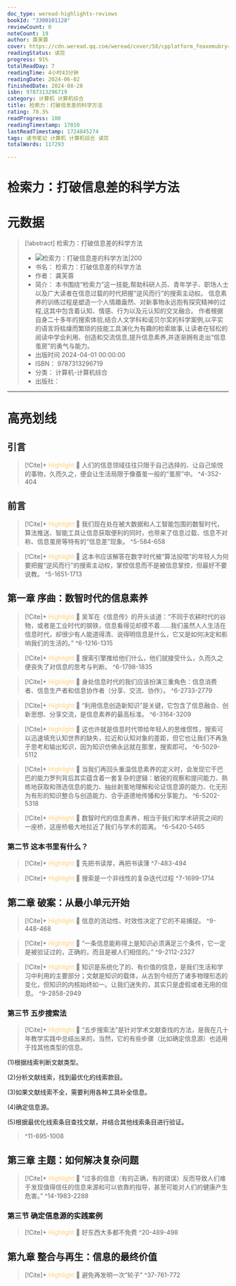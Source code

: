 ```yaml
---
doc_type: weread-highlights-reviews
bookId: "3300101128"
reviewCount: 0
noteCount: 19
author: 龚芙蓉
cover: https://cdn.weread.qq.com/weread/cover/58/cpplatform_feaxemubry47bnkzylqzwv/t7_cpplatform_feaxemubry47bnkzylqzwv1716796541.jpg
readingStatus: 读完
progress: 91%
totalReadDay: 7
readingTime: 4小时43分钟
readingDate: 2024-06-02
finishedDate: 2024-08-28
isbn: 9787313296719
category: 计算机 计算机综合
title: 检索力：打破信息差的科学方法
rating: 78.3%
readProgress: 100
readingTimestamp: 17010
lastReadTimestamp: 1724845274
tags: 读书笔记 计算机 计算机综合 读完
totalWords: 117293

---
```


# 检索力：打破信息差的科学方法

# 元数据
> [!abstract] 检索力：打破信息差的科学方法
> - ![ 检索力：打破信息差的科学方法|200](https://cdn.weread.qq.com/weread/cover/58/cpplatform_feaxemubry47bnkzylqzwv/t7_cpplatform_feaxemubry47bnkzylqzwv1716796541.jpg)
> - 书名： 检索力：打破信息差的科学方法
> - 作者： 龚芙蓉
> - 简介： 本书围绕“检索力”这一技能,帮助科研人员、青年学子、职场人士以及广大读者在信息过载的时代把握“逆风而行”的搜索主动权。 信息素养的训练过程是塑造一个人情趣盎然、对新事物永远抱有探究精神的过程,这其中包含着认知、情感、行为以及元认知的交叉融合。 作者根据自身二十多年的搜索体验,结合人文学科和诺贝尔奖的科学案例,以平实的语言将枯燥而繁琐的技能工具演化为有趣的检索故事,让读者在轻松的阅读中学会利用、创造和交流信息,提升信息素养,并逐渐拥有走出“信息茧房”的勇气与能力。
> - 出版时间 2024-04-01 00:00:00
> - ISBN： 9787313296719
> - 分类： 计算机-计算机综合
> - 出版社： 



---

# 高亮划线
## 引言


> [!Cite]+ <span style="color: #ffce78;">Highlight</span>
> 📌 人们的信息领域往往只限于自己选择的、让自己愉悦的事物，久而久之，便会让生活局限于像蚕茧一般的“茧房”中。
> ^4-352-404
## 前言


> [!Cite]+ <span style="color: #ffce78;">Highlight</span>
> 📌 我们现在处在被大数据和人工智能包围的数智时代，算法推送、智能工具让信息获取便利的同时，也带来了信息过载、信息不对称、信息茧房等特有的“信息差”现象。
> ^5-584-658


> [!Cite]+ <span style="color: #ffce78;">Highlight</span>
> 📌 这本书应该解答在数字时代被“算法投喂”的年轻人为何要把握“逆风而行”的搜索主动权，掌控信息而不是被信息掌控，但最好不要说教。
> ^5-1651-1713
## 第一章 序曲：数智时代的信息素养


> [!Cite]+ <span style="color: #ffce78;">Highlight</span>
> 📌 吴军在《信息传》的开头谈道：“不同于农耕时代的谷物，或者是工业时代的钢铁，信息看得见却摸不着……我们虽然人人生活在信息时代，却很少有人能道得清、说得明信息是什么，它又是如何决定和影响我们的生活的。”
> ^6-1216-1315


> [!Cite]+ <span style="color: #ffce78;">Highlight</span>
> 📌 搜索引擎推给他们什么，他们就接受什么，久而久之便丧失了对信息的思考与判断。
> ^6-1798-1835


> [!Cite]+ <span style="color: #ffce78;">Highlight</span>
> 📌 身处信息时代的我们应该扮演三重角色：信息消费者、信息生产者和信息协作者（分享、交流、协作）。
> ^6-2733-2779


> [!Cite]+ <span style="color: #ffce78;">Highlight</span>
> 📌 “利用信息创造新知识”是关键，它包含了信息融合、创新思想、分享交流，是信息素养的最高标准。
> ^6-3164-3209


> [!Cite]+ <span style="color: #ffce78;">Highlight</span>
> 📌 这也许就是信息时代带给年轻人的思维惯性，搜索可以迅速填充认知世界的缺失，拉近和认知对象的差距，但它也让我们不再急于思考和输出知识，因为知识仿佛永远就在那里，搜索即可。
> ^6-5029-5112


> [!Cite]+ <span style="color: #ffce78;">Highlight</span>
> 📌 当我们再回头重温信息素养的定义时，会发现它干巴巴的能力罗列背后其实蕴含着一套复杂的逻辑：敏锐的观察和提问能力、熟练地获取和筛选信息的能力、抽丝剥茧地理解和论证信息源的能力、化无形为有形的知识整合与创造能力、合乎道德地传播和分享能力。
> ^6-5202-5318


> [!Cite]+ <span style="color: #ffce78;">Highlight</span>
> 📌 数智时代的信息素养，相当于我们和学术研究之间的一座桥，这座桥极大地拉近了我们与学术的距离。
> ^6-5420-5465
### 第二节 这本书里有什么？


> [!Cite]+ <span style="color: #ffce78;">Highlight</span>
> 📌 先把书读厚，再把书读薄
> ^7-483-494


> [!Cite]+ <span style="color: #ffce78;">Highlight</span>
> 📌 搜索是一个非线性的复杂迭代过程
> ^7-1699-1714
## 第二章 破案：从最小单元开始


> [!Cite]+ <span style="color: #ffce78;">Highlight</span>
> 📌 信息的流动性、时效性决定了它的不易捕捉。
> ^9-448-468


> [!Cite]+ <span style="color: #ffce78;">Highlight</span>
> 📌 “一条信息能称得上是知识必须满足三个条件，它一定是被验证过的，正确的，而且是被人们相信的。”
> ^9-2112-2327


> [!Cite]+ <span style="color: #ffce78;">Highlight</span>
> 📌 知识是系统化了的、有价值的信息，是我们生活和学习中利用的主要部分；文献是知识的载体，从古到今经历了诸多物理形态的变化，但知识的内核始终如一。让我们迷失的，其实只是虚假或者无用的信息。
> ^9-2858-2949
### 第三节 五步搜索法


> [!Cite]+ <span style="color: #ffce78;">Highlight</span>
> 📌 “五步搜索法”是针对学术文献查找的方法，是我在几十年教学实践中总结出来的，当然，它的有些步骤（比如确定信息源）也适用于找其他类型的信息。
>
(1)根据线索判断文献类型。
>
(2)分析文献线索，找到最优化的线索款目。
>
(3)如果文献线索不全，需要利用各种工具补全信息。
>
(4)确定信息源。
>
(5)根据最优化线索条目查找文献，并结合其他线索条目进行验证。
> ^11-695-1008
## 第三章 主题：如何解决复杂问题


> [!Cite]+ <span style="color: #ffce78;">Highlight</span>
> 📌 “过多的信息（有的正确，有的错误）反而导致人们难于发现值得信任的信息来源和可以依靠的指导，甚至可能对人们的健康产生危害。”
> ^14-1983-2288
### 第三节 确定信息源的实践案例


> [!Cite]+ <span style="color: #ffce78;">Highlight</span>
> 📌 好东西大多都不免费
> ^20-489-498
## 第九章 整合与再生：信息的最终价值


> [!Cite]+ <span style="color: #ffce78;">Highlight</span>
> 📌 避免再发明一次“轮子”
> ^37-761-772


